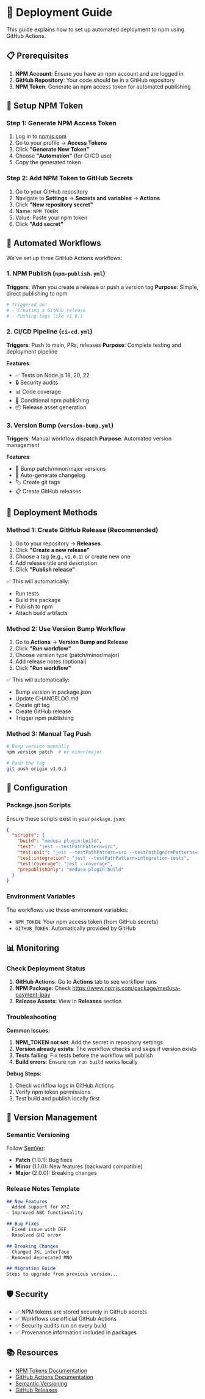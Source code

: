 # 🚀 Deployment Guide

This guide explains how to set up automated deployment to npm using GitHub Actions.

## 📋 Prerequisites

1. **NPM Account**: Ensure you have an npm account and are logged in
2. **GitHub Repository**: Your code should be in a GitHub repository
3. **NPM Token**: Generate an npm access token for automated publishing

## 🔐 Setup NPM Token

### Step 1: Generate NPM Access Token

1. Log in to [npmjs.com](https://www.npmjs.com)
2. Go to your profile → **Access Tokens**
3. Click **"Generate New Token"**
4. Choose **"Automation"** (for CI/CD use)
5. Copy the generated token

### Step 2: Add NPM Token to GitHub Secrets

1. Go to your GitHub repository
2. Navigate to **Settings** → **Secrets and variables** → **Actions**
3. Click **"New repository secret"**
4. Name: `NPM_TOKEN`
5. Value: Paste your npm token
6. Click **"Add secret"**

## 🔄 Automated Workflows

We've set up three GitHub Actions workflows:

### 1. NPM Publish (`npm-publish.yml`)
**Triggers**: When you create a release or push a version tag
**Purpose**: Simple, direct publishing to npm

```yaml
# Triggered on:
# - Creating a GitHub release
# - Pushing tags like v1.0.1
```

### 2. CI/CD Pipeline (`ci-cd.yml`)
**Triggers**: Push to main, PRs, releases
**Purpose**: Complete testing and deployment pipeline

**Features**:
- ✅ Tests on Node.js 18, 20, 22
- 🔒 Security audits
- 📊 Code coverage
- 🚀 Conditional npm publishing
- 📦 Release asset generation

### 3. Version Bump (`version-bump.yml`)
**Triggers**: Manual workflow dispatch
**Purpose**: Automated version management

**Features**:
- 🔢 Bump patch/minor/major versions
- 📝 Auto-generate changelog
- 🏷️ Create git tags
- 📋 Create GitHub releases

## 🎯 Deployment Methods

### Method 1: Create GitHub Release (Recommended)

1. Go to your repository → **Releases**
2. Click **"Create a new release"**
3. Choose a tag (e.g., `v1.0.1`) or create new one
4. Add release title and description
5. Click **"Publish release"**

✅ This will automatically:
- Run tests
- Build the package
- Publish to npm
- Attach build artifacts

### Method 2: Use Version Bump Workflow

1. Go to **Actions** → **Version Bump and Release**
2. Click **"Run workflow"**
3. Choose version type (patch/minor/major)
4. Add release notes (optional)
5. Click **"Run workflow"**

✅ This will automatically:
- Bump version in package.json
- Update CHANGELOG.md
- Create git tag
- Create GitHub release
- Trigger npm publishing

### Method 3: Manual Tag Push

```bash
# Bump version manually
npm version patch  # or minor/major

# Push the tag
git push origin v1.0.1
```

## 🔧 Configuration

### Package.json Scripts
Ensure these scripts exist in your `package.json`:

```json
{
  "scripts": {
    "build": "medusa plugin:build",
    "test": "jest --testPathPattern=src",
    "test:unit": "jest --testPathPattern=src --testPathIgnorePatterns=integration-tests",
    "test:integration": "jest --testPathPattern=integration-tests",
    "test:coverage": "jest --coverage",
    "prepublishOnly": "medusa plugin:build"
  }
}
```

### Environment Variables

The workflows use these environment variables:
- `NPM_TOKEN`: Your npm access token (from GitHub secrets)
- `GITHUB_TOKEN`: Automatically provided by GitHub

## 📊 Monitoring

### Check Deployment Status

1. **GitHub Actions**: Go to **Actions** tab to see workflow runs
2. **NPM Package**: Check https://www.npmjs.com/package/medusa-payment-ipay
3. **Release Assets**: View in **Releases** section

### Troubleshooting

**Common Issues**:

1. **NPM_TOKEN not set**: Add the secret in repository settings
2. **Version already exists**: The workflow checks and skips if version exists
3. **Tests failing**: Fix tests before the workflow will publish
4. **Build errors**: Ensure `npm run build` works locally

**Debug Steps**:
1. Check workflow logs in GitHub Actions
2. Verify npm token permissions
3. Test build and publish locally first

## 🔄 Version Management

### Semantic Versioning

Follow [SemVer](https://semver.org/):
- **Patch** (1.0.1): Bug fixes
- **Minor** (1.1.0): New features (backward compatible)
- **Major** (2.0.0): Breaking changes

### Release Notes Template

```markdown
## New Features
- Added support for XYZ
- Improved ABC functionality

## Bug Fixes
- Fixed issue with DEF
- Resolved GHI error

## Breaking Changes
- Changed JKL interface
- Removed deprecated MNO

## Migration Guide
Steps to upgrade from previous version...
```

## 🛡️ Security

- ✅ NPM tokens are stored securely in GitHub secrets
- ✅ Workflows use official GitHub Actions
- ✅ Security audits run on every build
- ✅ Provenance information included in packages

## 📚 Resources

- [NPM Tokens Documentation](https://docs.npmjs.com/about-access-tokens)
- [GitHub Actions Documentation](https://docs.github.com/en/actions)
- [Semantic Versioning](https://semver.org/)
- [GitHub Releases](https://docs.github.com/en/repositories/releasing-projects-on-github) 
